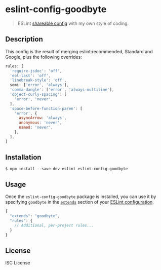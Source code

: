 # eslint-config-goodbyte

> ESLint [shareable config](http://eslint.org/docs/developer-guide/shareable-configs.html) with my own style of coding.

## Description

This config is the result of merging eslint:recommended, Standard and Google, plus the following overrides:

```js
rules: [
  'require-jsdoc': 'off',
  'eol-last': 'off',
  'linebreak-style': 'off',
  semi: ['error', 'always'],
  'comma-dangle': ['error', 'always-multiline'],
  'object-curly-spacing': [
    'error', 'never',
  ],
  'space-before-function-paren': [
    'error', {
      asyncArrow: 'always',
      anonymous: 'never',
      named: 'never',
    },
  ],
]
```

## Installation

```
$ npm install --save-dev eslint eslint-config-goodbyte
```

## Usage

Once the `eslint-config-goodbyte` package is installed, you can use it by specifying `goodbyte` in the [`extends`](http://eslint.org/docs/user-guide/configuring#extending-configuration-files) section of your [ESLint configuration](http://eslint.org/docs/user-guide/configuring).

```js
{
  "extends": "goodbyte",
  "rules": {
    // Additional, per-project rules...
  }
}
```

## License

ISC License